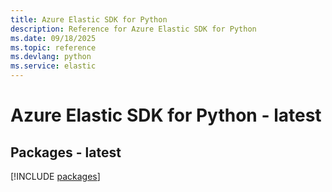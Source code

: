 ```yaml
---
title: Azure Elastic SDK for Python
description: Reference for Azure Elastic SDK for Python
ms.date: 09/18/2025
ms.topic: reference
ms.devlang: python
ms.service: elastic
---
```

# Azure Elastic SDK for Python - latest
## Packages - latest
[!INCLUDE [packages](elastic-index.md)]